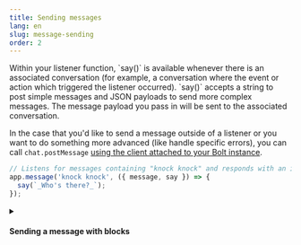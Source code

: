 ```yaml
---
title: Sending messages
lang: en
slug: message-sending
order: 2
---
```


<div class="section-content">
Within your listener function, `say()` is available whenever there is an associated conversation (for example, a conversation where the event or action which triggered the listener occurred). `say()` accepts a string to post simple messages and JSON payloads to send more complex messages. The message payload you pass in will be sent to the associated conversation.

In the case that you'd like to send a message outside of a listener or you want to do something more advanced (like handle specific errors), you can call `chat.postMessage` [using the client attached to your Bolt instance](#web-api).
</div>

```javascript
// Listens for messages containing "knock knock" and responds with an italicized "who's there?"
app.message('knock knock', ({ message, say }) => {
  say(`_Who's there?_`);
});
```

<details class="secondary-wrapper">
<summary markdown="0">
<h4 class="secondary-header">Sending a message with blocks</h4>
</summary>

<div class="secondary-content" markdown="0">
`say()` accepts more complex message payloads to make it easy to add functionality and structure to your messages.

To explore adding rich message layouts to your app, read through [the guide on our API site](https://api.slack.com/messaging/composing/layouts) and look through templates of common app flows [in the Block Kit Builder](https://api.slack.com/tools/block-kit-builder?template=1).
</div>

```javascript
// Sends a section block with datepicker when someone reacts with a 📅 emoji
app.event('reaction_added', async ({ event, say }) => {
  if (event.reaction === 'calendar') {
    await say({
      blocks: [{
        "type": "section",
        "text": {
          "type": "mrkdwn",
          "text": "Pick a date for me to remind you"
        },
        "accessory": {
          "type": "datepicker",
          "action_id": "datepicker_remind",
          "initial_date": "2019-04-28",
          "placeholder": {
            "type": "plain_text",
            "text": "Select a date"
          }
        }
      }]
    });
  }
});
```
</details>
